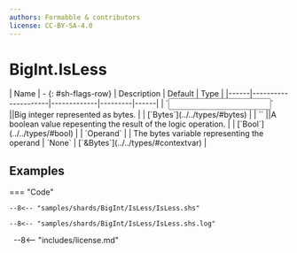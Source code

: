 ```yaml
---
authors: Formabble & contributors
license: CC-BY-SA-4.0
---
```



# BigInt.IsLess

<div class="sh-parameters" markdown="1">
| Name | - {: #sh-flags-row} | Description | Default | Type |
|------|---------------------|-------------|---------|------|
| `<input>` ||Big integer represented as bytes. | | [`Bytes`](../../types/#bytes) |
| `<output>` ||A boolean value repesenting the result of the logic operation. | | [`Bool`](../../types/#bool) |
| `Operand` |  | The bytes variable representing the operand | `None` | [`&Bytes`](../../types/#contextvar) |

</div>



## Examples

=== "Code"

  ```x86asm linenums="1"
  --8<-- "samples/shards/BigInt/IsLess/IsLess.shs"
  ```

  ```
  --8<-- "samples/shards/BigInt/IsLess/IsLess.shs.log"
  ```
&nbsp;
--8<-- "includes/license.md"

